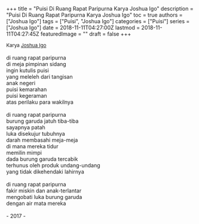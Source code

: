 +++
title = "Puisi Di Ruang Rapat Paripurna Karya Joshua Igo"
description = "Puisi Di Ruang Rapat Paripurna Karya Joshua Igo"
toc = true
authors = ["Joshua Igo"]
tags = ["Puisi", "Joshua Igo"]
categories = ["Puisi"]
series = ["Joshua Igo"]
date = 2018-11-11T04:27:00Z
lastmod = 2018-11-11T04:27:45Z
featuredImage = ""
draft = false
+++

<div style="text-align: justify;">
<div style="font-size: small;">Karya <a href="/authors/joshua-igo/" target="_blank">Joshua Igo</a></div><br />
di ruang rapat paripurna<br />di meja pimpinan sidang<br />ingin kutulis puisi<br />yang meleleh dari tangisan<br />anak negeri<br />puisi kemarahan<br />puisi kegeraman<br />atas perilaku para wakilnya<br /><br />di ruang rapat paripurna<br />burung garuda jatuh tiba-tiba<br />sayapnya patah<br />luka disekujur tubuhnya<br />darah membasahi meja-meja<br />di mana mereka tidur<br />memilin mimpi<br />dada burung garuda tercabik<br />terhunus oleh produk undang-undang<br />yang tidak dikehendaki lahirnya<br /><br />di ruang rapat paripurna<br />fakir miskin dan anak-terlantar<br />mengobati luka burung garuda<br />dengan air mata mereka<br /><br />- 2017 -</div>
